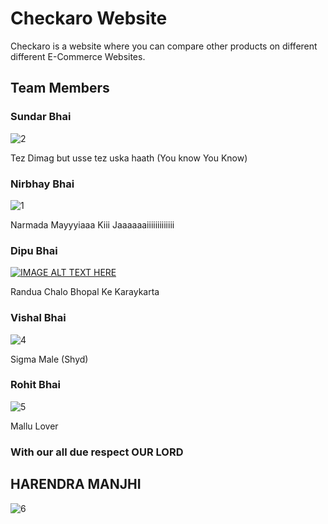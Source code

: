 # Checkaro Website 
Checkaro is a website where you can compare other products on different different E-Commerce Websites.
## Team Members
### Sundar Bhai
![2][def2]

Tez Dimag but usse tez uska haath (You know You Know)
### Nirbhay Bhai 
![1][def]

Narmada Mayyyiaaa Kiii Jaaaaaaiiiiiiiiiiiii
### Dipu Bhai
[![IMAGE ALT TEXT HERE](https://img.youtube.com/vi/IH92vUve7rA/0.jpg)](https://www.youtube.com/watch?v=IH92vUve7rA_ID_HERE)

Randua Chalo Bhopal Ke Karaykarta
### Vishal Bhai
![4][def4]

Sigma Male (Shyd)
### Rohit Bhai
![5][def5]

Mallu Lover
### With our all due respect OUR LORD 
## HARENDRA MANJHI
![6][def6]



[def]: https://www.samvad.in/Encyc/2022/2/7/WhatsApp-Image-2022-02-07-at-5.27.30-PM_202202071737431546_H@@IGHT_838_W@@IDTH_1280.jpeg
[def2]: https://thumbs.dreamstime.com/z/touching-himself-unrecognizable-man-watching-pornography-masturbating-online-porn-video-digital-world-sex-erotic-touching-235791187.jpg
[def4]: https://i.kym-cdn.com/photos/images/facebook/001/492/083/bb7.jpg
[def5]: https://encrypted-tbn0.gstatic.com/images?q=tbn:ANd9GcTDplCJkpwxXvWBOQ7loQVCqv6587gzqaQamp7XankpIA&usqp=CAU&ec=48600113
[def6]: https://media.licdn.com/dms/image/C4D03AQHm9QtcR2rtNA/profile-displayphoto-shrink_400_400/0/1656600296915?e=1681948800&v=beta&t=uGznhEdQdpy0HpegFQdccA7L1PIsyOhBHqAIKUgNrD0
